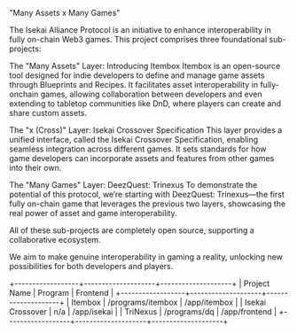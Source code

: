 "Many Assets x Many Games"

The Isekai Alliance Protocol is an initiative to enhance interoperability in fully on-chain Web3 games. This project comprises three foundational sub-projects:

The "Many Assets" Layer: Introducing Itembox
Itembox is an open-source tool designed for indie developers to define and manage game assets through Blueprints and Recipes. 
It facilitates asset interoperability in fully-onchain games, allowing collaboration between developers and even extending to tabletop communities like DnD, where players can create and share custom assets.

The "x (Cross)" Layer: Isekai Crossover Specification
This layer provides a unified interface, called the Isekai Crossover Specification, enabling seamless integration across different games. It sets standards for how game developers can incorporate assets and features from other games into their own.

The "Many Games" Layer: DeezQuest: Trinexus
To demonstrate the potential of this protocol, we’re starting with DeezQuest: Trinexus—the first fully on-chain game that leverages the previous two layers, showcasing the real power of asset and game interoperability.

All of these sub-projects are completely open source, supporting a collaborative ecosystem.

We aim to make genuine interoperability in gaming a reality, unlocking new possibilities for both developers and players.

+------------------+--------------------+--------------------+
| Project Name     | Program            | Frontend           |
+------------------+--------------------+--------------------+
| Itembox          | /programs/itembox  | /app/itembox       |
| Isekai Crossover | n/a                | /app/isekai        |
| TriNexus         | /programs/dq       | /app/frontend      |
+------------------+--------------------+--------------------+







